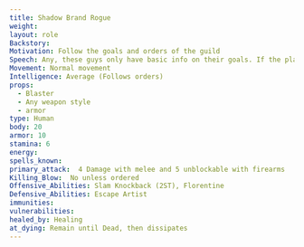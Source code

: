```yaml
---
title: Shadow Brand Rogue
weight:
layout: role
Backstory: 
Motivation: Follow the goals and orders of the guild
Speech: Any, these guys only have basic info on their goals. If the player doesn't know an answer, the character doesn't.
Movement: Normal movement
Intelligence: Average (Follows orders)
props:
  - Blaster
  - Any weapon style
  - armor
type: Human
body: 20
armor: 10
stamina: 6
energy: 
spells_known: 
primary_attack:  4 Damage with melee and 5 unblockable with firearms 
Killing_Blow:  No unless ordered
Offensive_Abilities: Slam Knockback (2ST), Florentine
Defensive_Abilities: Escape Artist
immunities:
vulnerabilities: 
healed_by: Healing
at_dying: Remain until Dead, then dissipates
---
```

